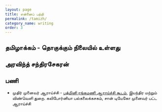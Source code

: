 ```yaml
---
layout: page
title: என்னைப் பற்றி
permalink: /tamizh/
category_name: writing
order: 3
---
```

## தமிழாக்கம்  - தொகுக்கும் நிலையில் உள்ளது
## அரவிந்த் சந்திரசேகரன்
## பணி
* முதிர் முனைவர் ஆராய்ச்சி - [பத்மினி ரங்கமணி ஆராய்ச்சி கூடம்](https://sites.google.com/eng.ucsd.edu/prangamani/group/padmini-rangamani?authuser=0),
இயந்திர மற்றும் விண்வெளி துறை. கலிபோர்னியா பல்கலைக்கசகம், சான் டியேகோ
முனைவர் பட்ட ஆராய்ச்சி 

